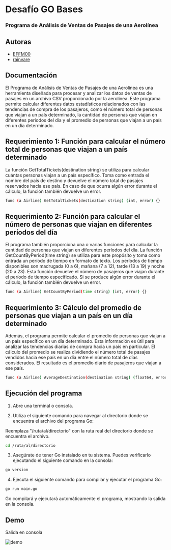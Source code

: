 
# Desafío GO Bases
### Programa de Análisis de Ventas de Pasajes de una Aerolínea


## Autoras

- [EFFM00](https://github.com/EFFM00)
- [rainvare](https://github.com/rainvare)


## Documentación
El Programa de Análisis de Ventas de Pasajes de una Aerolínea es una herramienta diseñada para procesar y analizar los datos de ventas de pasajes en un archivo CSV proporcionado por la aerolínea. Este programa permite calcular diferentes datos estadísticos relacionados con las tendencias de compra de los pasajeros, como el número total de personas que viajan a un país determinado, la cantidad de personas que viajan en diferentes períodos del día y el promedio de personas que viajan a un país en un día determinado.
## Requerimiento 1: Función para calcular el número total de personas que viajan a un país determinado

La función GetTotalTickets(destination string) se utiliza para calcular cuántas personas viajan a un país específico. Toma como entrada el nombre del país de destino y devuelve el número total de pasajes reservados hacia ese país. En caso de que ocurra algún error durante el cálculo, la función también devuelve un error.

```bash
func (a Airline) GetTotalTickets(destination string) (int, error) {}
```
## Requerimiento 2: Función para calcular el número de personas que viajan en diferentes períodos del día

El programa también proporciona una o varias funciones para calcular la cantidad de personas que viajan en diferentes períodos del día. La función GetCountByPeriod(time string) se utiliza para este propósito y toma como entrada un período de tiempo en formato de texto. Los períodos de tiempo disponibles son madrugada (0 a 6), mañana (7 a 12), tarde (13 a 19) y noche (20 a 23). Esta función devuelve el número de pasajeros que viajan durante el período de tiempo especificado. Si se produce algún error durante el cálculo, la función también devuelve un error.

```bash
func (a Airline) GetCountByPeriod(time string) (int, error) {}
```
## Requerimiento 3: Cálculo del promedio de personas que viajan a un país en un día determinado

Además, el programa permite calcular el promedio de personas que viajan a un país específico en un día determinado. Esta información es útil para analizar las tendencias diarias de compra hacia un país en particular. El cálculo del promedio se realiza dividiendo el número total de pasajes vendidos hacia ese país en un día entre el número total de días considerados. El resultado es el promedio diario de pasajeros que viajan a ese país.

```bash
func (a Airline) AverageDestination(destination string) (float64, error) {}
```
## Ejecución del programa

1. Abre una terminal o consola.

2. Utiliza el siguiente comando para navegar al directorio donde se encuentra el archivo del programa Go:

Reemplaza "/ruta/al/directorio" con la ruta real del directorio donde se encuentra el archivo.

```bash
cd /ruta/al/directorio
```

3. Asegúrate de tener Go instalado en tu sistema. Puedes verificarlo ejecutando el siguiente comando en la consola:

```bash
go version
```

4. Ejecuta el siguiente comando para compilar y ejecutar el programa Go:

```bash
go run main.go
```

Go compilará y ejecutará automáticamente el programa, mostrando la salida en la consola.
## Demo

Salida en consola

![demo](https://imgur.com/a/EGa1GhB.png)
